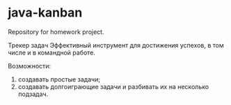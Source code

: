 # java-kanban
Repository for homework project.


Трекер задач
Эффективный инструмент для достижения успехов, в том числе и
в командной работе.

Возможности:
1. создавать простые задачи;
2. создавать долгоиграющие задачи и разбивать их на несколько
подзадач.
